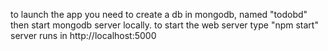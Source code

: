 to launch the app you need to create a db in mongodb, named "todobd"
then start mongodb server locally.
to start the web server type "npm start"
server runs in http://localhost:5000   

